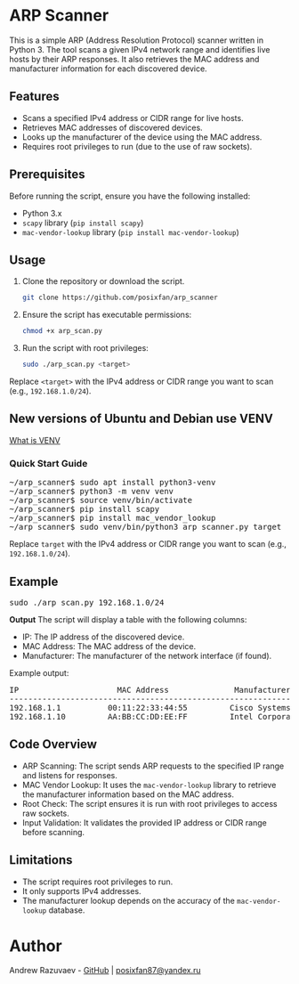 # ARP Scanner

This is a simple ARP (Address Resolution Protocol) scanner written in Python 3. The tool scans a given IPv4 network range and identifies live hosts by their ARP responses. It also retrieves the MAC address and manufacturer information for each discovered device.

## Features

- Scans a specified IPv4 address or CIDR range for live hosts.
- Retrieves MAC addresses of discovered devices.
- Looks up the manufacturer of the device using the MAC address.
- Requires root privileges to run (due to the use of raw sockets).

## Prerequisites

Before running the script, ensure you have the following installed:

- Python 3.x
- `scapy` library (`pip install scapy`)
- `mac-vendor-lookup` library (`pip install mac-vendor-lookup`)

## Usage

1. Clone the repository or download the script.
   ```bash
   git clone https://github.com/posixfan/arp_scanner
3. Ensure the script has executable permissions:
   ```bash
   chmod +x arp_scan.py
4. Run the script with root privileges:
   ```bash
   sudo ./arp_scan.py <target>
Replace `<target>` with the IPv4 address or CIDR range you want to scan (e.g., `192.168.1.0/24`).

## New versions of Ubuntu and Debian use VENV
[What is VENV](https://www.freecodecamp.org/news/how-to-setup-virtual-environments-in-python/)

### Quick Start Guide
<pre>
~/arp_scanner$ sudo apt install python3-venv
~/arp_scanner$ python3 -m venv venv
~/arp_scanner$ source venv/bin/activate
~/arp_scanner$ pip install scapy
~/arp_scanner$ pip install mac_vendor_lookup
~/arp_scanner$ sudo venv/bin/python3 arp_scanner.py target </pre>
Replace `target` with the IPv4 address or CIDR range you want to scan (e.g., `192.168.1.0/24`).

## Example
<pre>sudo ./arp_scan.py 192.168.1.0/24</pre>
**Output**
The script will display a table with the following columns:
- IP: The IP address of the discovered device.
- MAC Address: The MAC address of the device.
- Manufacturer: The manufacturer of the network interface (if found).

Example output:
<pre>
IP                     MAC Address              Manufacturer
------------------------------------------------------------------------------
192.168.1.1          00:11:22:33:44:55         Cisco Systems, Inc
192.168.1.10         AA:BB:CC:DD:EE:FF         Intel Corporate
</pre>

## Code Overview
- ARP Scanning: The script sends ARP requests to the specified IP range and listens for responses.
- MAC Vendor Lookup: It uses the `mac-vendor-lookup` library to retrieve the manufacturer information based on the MAC address.
- Root Check: The script ensures it is run with root privileges to access raw sockets.
- Input Validation: It validates the provided IP address or CIDR range before scanning.

## Limitations
- The script requires root privileges to run.
- It only supports IPv4 addresses.
- The manufacturer lookup depends on the accuracy of the `mac-vendor-lookup` database.

# Author
Andrew Razuvaev - [GitHub](https://github.com/posixfan) | <posixfan87@yandex.ru>
